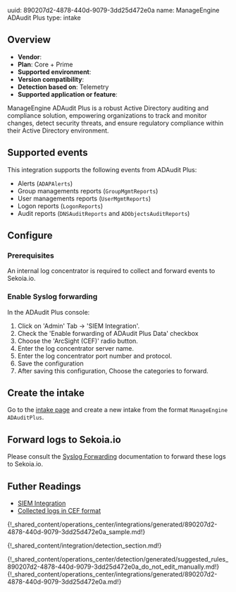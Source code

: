 uuid: 890207d2-4878-440d-9079-3dd25d472e0a
name: ManageEngine ADAudit Plus
type: intake


## Overview
- **Vendor**:
- **Plan**: Core + Prime
- **Supported environment**:
- **Version compatibility**:
- **Detection based on**: Telemetry
- **Supported application or feature**:

ManageEngine ADAudit Plus is a robust Active Directory auditing and compliance solution, empowering organizations to track and monitor changes, detect security threats, and ensure regulatory compliance within their Active Directory environment.

## Supported events

This integration supports the following events from ADAudit Plus:

- Alerts (`ADAPAlerts`)
- Group managements reports (`GroupMgmtReports`)
- User managements reports (`UserMgmtReports`)
- Logon reports (`LogonReports`)
- Audit reports (`DNSAuditReports` and `ADObjectsAuditReports`)


## Configure

### Prerequisites

An internal log concentrator is required to collect and forward events to Sekoia.io.

### Enable Syslog forwarding

In the ADAudit Plus console:

1. Click on 'Admin' Tab → 'SIEM Integration'.
2. Check the 'Enable forwarding of ADAudit Plus Data' checkbox
3. Choose the 'ArcSight (CEF)' radio button.
4. Enter the log concentrator server name.
5. Enter the log concentrator port number and protocol.
6. Save the configuration
7. After saving this configuration, Choose the categories to forward.


## Create the intake

Go to the [intake page](https://app.sekoia.io/operations/intakes) and create a new intake from the format `ManageEngine ADAuditPlus`.

## Forward logs to Sekoia.io

Please consult the [Syslog Forwarding](/integration/ingestion_methods/syslog/sekoiaio_forwarder/) documentation to forward these logs to Sekoia.io.




## Futher Readings

- [SIEM Integration](https://www.manageengine.com/products/active-directory-audit/help/admin-settings/siem-integration.html)
- [Collected logs in CEF format](https://pitstop.manageengine.com/portal/en/community/topic/collected-syslog-files-in-cef-format)

{!_shared_content/operations_center/integrations/generated/890207d2-4878-440d-9079-3dd25d472e0a_sample.md!}


{!_shared_content/integration/detection_section.md!}

{!_shared_content/operations_center/detection/generated/suggested_rules_890207d2-4878-440d-9079-3dd25d472e0a_do_not_edit_manually.md!}
{!_shared_content/operations_center/integrations/generated/890207d2-4878-440d-9079-3dd25d472e0a.md!}

